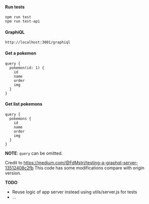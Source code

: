 #### Run tests
```
npm run test
npm run test-api
```

#### GraphiQL
```
http://localhost:3001/graphiql
```

#### Get a pokemon
```
query {
  pokemon(id: 1) {
    id
    name
    order
    img
  }
}
```

#### Get list pokemons
```
query {
  pokemons {
    id
    name
    order
    img
  }
}
```

**NOTE**: `query` can be omitted.

Credit to https://medium.com/@FdMstri/testing-a-graphql-server-13512408c2fb
This code has some modifications compare with origin version.

**TODO**
  - Reuse logic of app server instead using utils/server.js for tests
  - ...